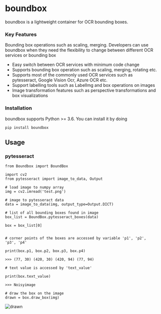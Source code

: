 # boundbox

boundbox is a lightweight container for OCR bounding boxes. 



### Key Features
Bounding box operations such as scaling, merging. Developers can use boundbox when they need the flexibility
to change between different OCR services or bounding box 
* Easy switch between OCR services with minimum code change
* Supports bounding box operation such as scaling, merging, rotating etc.
* Supports most of the commonly used OCR services such as 
  pytesseract, Google Vision Ocr, Azure OCR etc.
* Support labelling tools such as LabelImg and box operations on images  
* Image transformation features such as perspective transformations and box visualizations
  

### Installation
boundbox supports Python >= 3.6. You can install it by doing

    pip install boundbox


## Usage

### pytesseract

    from Boundbox import BoundBox

    import cv2
    from pytesseract import image_to_data, Output
    
    # load image to numpy array
    img = cv2.imread('test.png')
    
    # image to pytesseract data
    data = image_to_data(img, output_type=Output.DICT)
    
    # list of all bounding boxes found in image
    box_list = BoundBox.pytesseract_boxes(data)
    
    box = box_list[0]


    # corner points of the boxes are accessed by variable 'p1', 'p2', 'p3', 'p4'

    print(box.p1, box.p2, box.p3, box.p4)

    >>> (77, 30) (420, 30) (420, 94) (77, 94)

    # text value is accessed by 'text_value' 

    print(box.text_value)

    >>> Noisyimage
    
    # draw the box on the image
    drawn = box.draw_box(img)


![drawn](https://user-images.githubusercontent.com/50582261/126544566-3388d37d-b98c-456c-9943-96f9140c1ba9.png)

